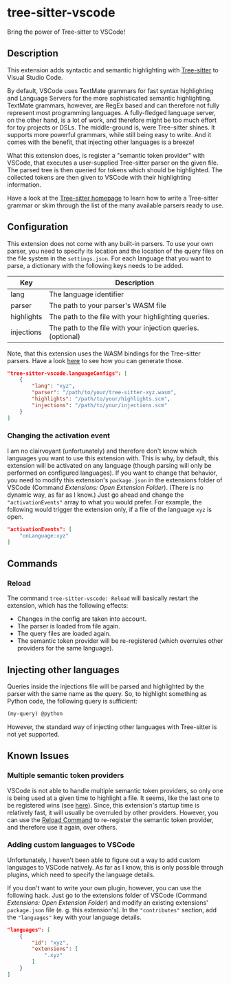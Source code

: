 # tree-sitter-vscode

Bring the power of Tree-sitter to VSCode!

## Description

This extension adds syntactic and semantic highlighting
with [Tree-sitter](https://tree-sitter.github.io/) to Visual Studio Code.

By default, VSCode uses TextMate grammars for fast syntax highlighting
and Language Servers for the more sophisticated semantic highlighting.
TextMate grammars, however, are RegEx based
and can therefore not fully represent most programming languages.
A fully-fledged language server, on the other hand, is a lot of work, 
and therefore might be too much effort for toy projects or DSLs.
The middle-ground is, were Tree-sitter shines.
It supports more powerful grammars, while still being easy to write.
And it comes with the benefit, that injecting other languages is a breeze!

What this extension does, is register a "semantic token provider" with VSCode,
that executes a user-supplied Tree-sitter parser on the given file.
The parsed tree is then queried for tokens which should be highlighted.
The collected tokens are then given to VSCode with their highlighting information.

Have a look at the [Tree-sitter homepage](https://tree-sitter.github.io/)
to learn how to write a Tree-sitter grammar
or skim through the list of the many available parsers ready to use.

## Configuration

This extension does not come with any built-in parsers.
To use your own parser, you need to specify its location
and the location of the query files on the file system in the `settings.json`.
For each language that you want to parse,
a dictionary with the following keys needs to be added.

| Key        | Description                                                  |
| ---------- | ------------------------------------------------------------ |
| lang       | The language identifier                                      |
| parser     | The path to your parser's WASM file                          |
| highlights | The path to the file with your highlighting queries.         |
| injections | The path to the file with your injection queries. (optional) |

Note, that this extension uses the WASM bindings for the Tree-sitter parsers.
Have a look 
[here](https://github.com/tree-sitter/tree-sitter/blob/master/lib/binding_web/README.md#generate-wasm-language-files)
to see how you can generate those.

```json
"tree-sitter-vscode.languageConfigs": [
    {
        "lang": "xyz",
        "parser": "/path/to/your/tree-sitter-xyz.wasm",
        "highlights": "/path/to/your/highlights.scm",
        "injections": "/path/to/your/injections.scm"
    }
]
```

### Changing the activation event

I am no clairvoyant (unfortunately)
and therefore don't know which languages you want to use this extension with.
This is why, by default, this extension will be activated on any language
(though parsing will only be performed on configured languages).
If you want to change that behavior, you need to modify this extension's `package.json`
in the extensions folder of VSCode (Command _Extensions: Open Extension Folder_).
(There is no dynamic way, as far as I know.)
Just go ahead and change the `"activationEvents"` array to what you would prefer.
For example, the following would trigger the extension only,
if a file of the language `xyz` is open.

```json
"activationEvents": [
    "onLanguage:xyz"
]
```

## Commands

### Reload

The command `tree-sitter-vscode: Reload` will basically restart the extension,
which has the following effects:

- Changes in the config are taken into account.
- The parser is loaded from file again.
- The query files are loaded again.
- The semantic token provider will be re-registered (which overrules other providers for the same language).

## Injecting other languages

Queries inside the injections file will be parsed and highlighted
by the parser with the same name as the query.
So, to highlight something as Python code, the following query is sufficient:

```scheme
(my-query) @python
```

However, the standard way of injecting other languages with Tree-sitter is not yet supported.

## Known Issues

### Multiple semantic token providers

VSCode is not able to handle multiple semantic token providers,
so only one is being used at a given time to highlight a file.
It seems, like the last one to be registered wins (see [here](https://github.com/microsoft/vscode/issues/145530)).
Since, this extension's startup time is relatively fast,
it will usually be overruled by other providers.
However, you can use the [Reload Command](#reload) to re-register the semantic token provider,
and therefore use it again, over others.

### Adding custom languages to VSCode

Unfortunately, I haven't been able to figure out a way
to add custom languages to VSCode natively.
As far as I know, this is only possible through plugins,
which need to specify the language details.

If you don't want to write your own plugin, however,
you can use the following hack.
Just go to the extensions folder of VSCode (Command _Extensions: Open Extension Folder_)
and modify an existing extensions' `package.json` file (e. g. this extension's).
In the `"contributes"` section, add the `"languages"` key with your language details.

```json
"languages": [
    {
        "id": "xyz",
        "extensions": [
            ".xyz"
        ]
    }
]
```
